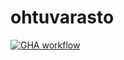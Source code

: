 # ohtuvarasto

[![GHA workflow](https://github.com/JuhoTurunen/ohtuvarasto/workflows/CI/badge.svg)](https://github.com/JuhoTurunen/ohtuvarasto/actions)

